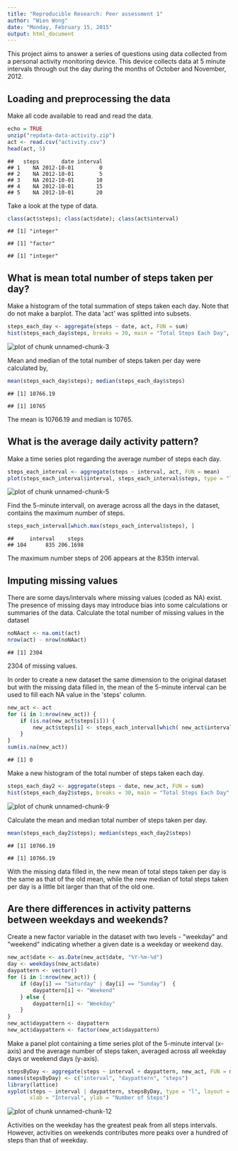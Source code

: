 ```yaml
---
title: "Reproducible Research: Peer assessment 1"
author: "Wien Wong"
date: "Monday, February 15, 2015"
output: html_document
---
```


This project aims to answer a series of questions using data collected from a personal activity monitoring device. This device collects data at 5 minute intervals through out the day during the months of October and November, 2012. 

## Loading and preprocessing the data
Make all code available to read and read the data. 


```r
echo = TRUE
unzip("repdata-data-activity.zip")
act <- read.csv("activity.csv")
head(act, 5)
```

```
##   steps       date interval
## 1    NA 2012-10-01        0
## 2    NA 2012-10-01        5
## 3    NA 2012-10-01       10
## 4    NA 2012-10-01       15
## 5    NA 2012-10-01       20
```

Take a look at the type of data.


```r
class(act$steps); class(act$date); class(act$interval)
```

```
## [1] "integer"
```

```
## [1] "factor"
```

```
## [1] "integer"
```

## What is mean total number of steps taken per day?
Make a histogram of the total summation of steps taken each day. Note that do not make a barplot. The data 'act' was splitted into subsets.


```r
steps_each_day <- aggregate(steps ~ date, act, FUN = sum)
hist(steps_each_day$steps, breaks = 30, main = "Total Steps Each Day", col = "blue", xlab = "Steps")
```

![plot of chunk unnamed-chunk-3](figure/unnamed-chunk-3-1.png) 

Mean and median of the total number of steps taken per day were calculated by,

```r
mean(steps_each_day$steps); median(steps_each_day$steps)
```

```
## [1] 10766.19
```

```
## [1] 10765
```

The mean is 10766.19 and median is 10765.

## What is the average daily activity pattern?
Make a time series plot regarding the average number of steps each day.

```r
steps_each_interval <- aggregate(steps ~ interval, act, FUN = mean)
plot(steps_each_interval$interval, steps_each_interval$steps, type = "l", xlab = "5-minute Intervals", ylab = "Average Number of Steps", main = "Time Series Plot", col = "blue")
```

![plot of chunk unnamed-chunk-5](figure/unnamed-chunk-5-1.png) 

Find the 5-minute intervall, on average across all the days in the dataset, contains the maximum number of steps.

```r
steps_each_interval[which.max(steps_each_interval$steps), ]
```

```
##     interval    steps
## 104      835 206.1698
```

The maximum number steps of 206 appears at the 835th interval.

## Imputing missing values
There are some days/intervals where missing values (coded as NA) exist. The presence of missing days may introduce bias into some calculations or summaries of the data. Calculate the total number of missing values in the dataset 

```r
noNAact <- na.omit(act)
nrow(act) - nrow(noNAact)
```

```
## [1] 2304
```

2304 of missing values.

In order to create a new dataset the same dimension to the original dataset but with the missing data filled in, the mean of the 5-minute interval can be used to fill each NA value in the 'steps' column.


```r
new_act <- act
for (i in 1:nrow(new_act)) {
    if (is.na(new_act$steps[i])) {
        new_act$steps[i] <- steps_each_interval[which( new_act$interval[i] == steps_each_interval$interval ), ]$steps
    }
}
sum(is.na(new_act))
```

```
## [1] 0
```

Make a new histogram of the total number of steps taken each day.

```r
steps_each_day2 <- aggregate(steps ~ date, new_act, FUN = sum)
hist(steps_each_day2$steps, breaks = 30, main = "Total Steps Each Day", xlab = "Day", col = "green")
```

![plot of chunk unnamed-chunk-9](figure/unnamed-chunk-9-1.png) 

Calculate the mean and median total number of steps taken per day.

```r
mean(steps_each_day2$steps); median(steps_each_day2$steps)
```

```
## [1] 10766.19
```

```
## [1] 10766.19
```

With the missing data filled in, the new mean of total steps taken per day is the same as that of the old mean, while the new median of total steps taken per day is a little bit larger than that of the old one.

## Are there differences in activity patterns between weekdays and weekends?
Create a new factor variable in the dataset with two levels - "weekday" and "weekend" indicating whether a given date is a weekday or weekend day.


```r
new_act$date <- as.Date(new_act$date, "%Y-%m-%d")
day <- weekdays(new_act$date)
daypattern <- vector()
for (i in 1:nrow(new_act)) {
    if (day[i] == "Saturday" | day[i] == "Sunday")  {
        daypattern[i] <- "Weekend"
    } else {
        daypattern[i] <- "Weekday"
    }
}
new_act$daypattern <- daypattern
new_act$daypattern <- factor(new_act$daypattern)
```

Make a panel plot containing a time series plot of the 5-minute interval (x-axis) and the average number of steps taken, averaged across all weekday days or weekend days (y-axis).


```r
stepsByDay <- aggregate(steps ~ interval + daypattern, new_act, FUN = mean)
names(stepsByDay) <- c("interval", "daypattern", "steps")
library(lattice)
xyplot(steps ~ interval | daypattern, stepsByDay, type = "l", layout = c(1, 2), 
       xlab = "Interval", ylab = "Number of Steps")
```

![plot of chunk unnamed-chunk-12](figure/unnamed-chunk-12-1.png) 

Activities on the weekday has the greatest peak from all steps intervals. However, activities on weekends contributes more peaks over a hundred of steps than that of weekday. 
